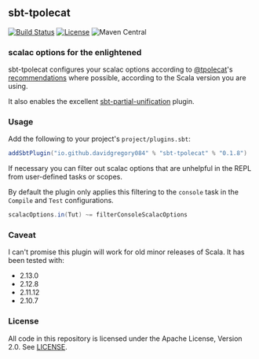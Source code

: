 ## sbt-tpolecat

[![Build Status](https://api.travis-ci.org/DavidGregory084/sbt-tpolecat.svg)](https://travis-ci.org/DavidGregory084/sbt-tpolecat)
[![License](https://img.shields.io/github/license/DavidGregory084/sbt-tpolecat.svg)](https://opensource.org/licenses/Apache-2.0)
![Maven Central](https://img.shields.io/maven-central/v/io.github.davidgregory084/sbt-tpolecat_2.12_1.0)

### scalac options for the enlightened

sbt-tpolecat configures your scalac options according to [@tpolecat](https://github.com/tpolecat)'s [recommendations](https://tpolecat.github.io/2017/04/25/scalac-flags.html) where possible, according to the Scala version you are using.

It also enables the excellent [sbt-partial-unification](https://github.com/fiadliel/sbt-partial-unification) plugin.

### Usage

Add the following to your project's `project/plugins.sbt`:

```scala
addSbtPlugin("io.github.davidgregory084" % "sbt-tpolecat" % "0.1.8")
```

If necessary you can filter out scalac options that are unhelpful in the REPL from user-defined tasks or scopes.

By default the plugin only applies this filtering to the `console` task in the `Compile` and `Test` configurations.

```scala
scalacOptions.in(Tut) ~= filterConsoleScalacOptions
```

### Caveat

I can't promise this plugin will work for old minor releases of Scala. It has been tested with:

* 2.13.0
* 2.12.8
* 2.11.12
* 2.10.7

### License

All code in this repository is licensed under the Apache License, Version 2.0.  See [LICENSE](./LICENSE).
